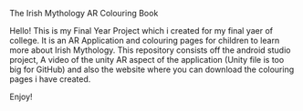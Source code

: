 The Irish Mythology AR Colouring Book

Hello! 
This is my Final Year Project which i created for my final yaer of college.
It is an AR Application and colouring pages for children to learn more about Irish Mythology.
This repository consists off the android studio project, A video of the unity AR aspect of the application (Unity file is too big for GitHub) and also the website where you can download the colouring pages i have created.

Enjoy!

